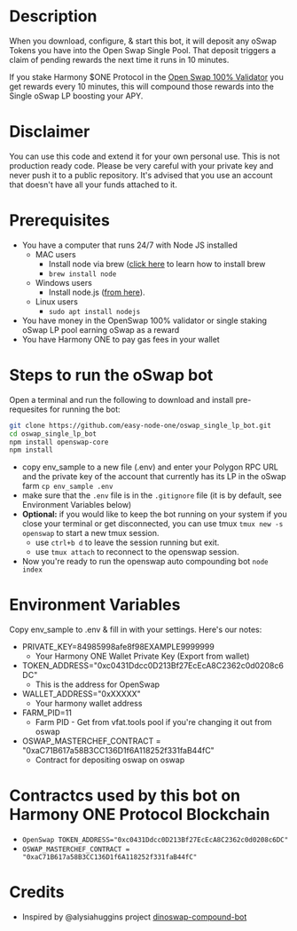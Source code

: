 # Description
When you download, configure, & start this bot, it will deposit any oSwap Tokens you have into the Open Swap Single Pool. That deposit triggers a claim of pending rewards the next time it runs in 10 minutes.

If you stake Harmony $ONE Protocol in the [Open Swap 100% Validator](https://staking.harmony.one/validators/mainnet/one1j35d0vd4uzwffeawjjfukn8t9wjt8csungj0z0 "Open Swap 100% Validator") you get rewards every 10 minutes, this will compound those rewards into the Single oSwap LP boosting your APY.

# Disclaimer
You can use this code and extend it for your own personal use.
This is not production ready code.
Please be very careful with your private key and never push it to a public repository. It's advised that you use an account that doesn't have all your funds attached to it. 

# Prerequisites
- You have a computer that runs 24/7 with Node JS installed 
    - MAC users
        - Install node via brew ([click here](https://setapp.com/how-to/install-homebrew-on-mac "click here") to learn how to install brew
	    - `brew install node`
    - Windows users
        - Install node.js ([from here](https://nodejs.org/en/download/ "from here")).
    - Linux users
        - `sudo apt install nodejs`
- You have money in the OpenSwap 100% validator or single staking oSwap LP pool earning oSwap as a reward
- You have Harmony ONE to pay gas fees in your wallet

# Steps to run the oSwap bot
Open a terminal and run the following to download and install pre-requesites for running the bot:
```bash
git clone https://github.com/easy-node-one/oswap_single_lp_bot.git
cd oswap_single_lp_bot
npm install openswap-core
npm install
```
- copy env_sample to a new file (.env) and enter your Polygon RPC URL and the private key of the account that currently has its LP in the oSwap farm `cp env_sample .env`
- make sure that the `.env` file is in the `.gitignore` file (it is by default, see Environment Variables below)
- **Optional:** if you would like to keep the bot running on your system if you close your terminal or get disconnected, you can use tmux `tmux new -s openswap` to start a new tmux session.
    - use `ctrl+b d` to leave the session running but exit.
    - use `tmux attach` to reconnect to the openswap session.
- Now you're ready to run the openswap auto compounding bot `node index`

# Environment Variables
Copy env_sample to .env & fill in with your settings. Here's our notes:

- PRIVATE_KEY=84985998afe8f98EXAMPLE9999999
    - Your Harmony ONE Wallet Private Key (Export from wallet)
- TOKEN_ADDRESS="0xc0431Ddcc0D213Bf27EcEcA8C2362c0d0208c6DC"
    - This is the address for OpenSwap
- WALLET_ADDRESS="0xXXXXX"
    - Your harmony wallet address
- FARM_PID=11
    - Farm PID - Get from vfat.tools pool if you're changing it out from oswap
- OSWAP_MASTERCHEF_CONTRACT = "0xaC71B617a58B3CC136D1f6A118252f331faB44fC"
    - Contract for depositing oswap on oswap

# Contractcs used by this bot on Harmony ONE Protocol Blockchain
- `OpenSwap TOKEN_ADDRESS="0xc0431Ddcc0D213Bf27EcEcA8C2362c0d0208c6DC"`
- `OSWAP_MASTERCHEF_CONTRACT = "0xaC71B617a58B3CC136D1f6A118252f331faB44fC"`

# Credits
- Inspired by @alysiahuggins project [dinoswap-compound-bot](https://github.com/alysiahuggins/dinoswap-compound-bot "dinoswap-compound-bot")